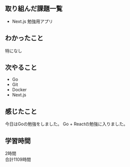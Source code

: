 ## 取り組んだ課題一覧
- Next.js 勉強用アプリ

## わかったこと
特になし

## 次やること
- Go
- Git
- Docker
- Next.js

## 感じたこと
今日はGoの勉強をしました。
Go + Reactの勉強に入りました。


## 学習時間
2時間<br />
合計1109時間
